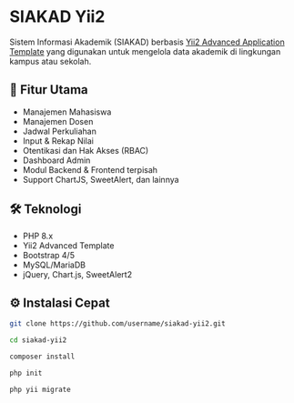 # SIAKAD Yii2

Sistem Informasi Akademik (SIAKAD) berbasis [Yii2 Advanced Application Template](https://www.yiiframework.com/) yang digunakan untuk mengelola data akademik di lingkungan kampus atau sekolah.

## 🚀 Fitur Utama
- Manajemen Mahasiswa
- Manajemen Dosen
- Jadwal Perkuliahan
- Input & Rekap Nilai
- Otentikasi dan Hak Akses (RBAC)
- Dashboard Admin
- Modul Backend & Frontend terpisah
- Support ChartJS, SweetAlert, dan lainnya

## 🛠️ Teknologi
- PHP 8.x
- Yii2 Advanced Template
- Bootstrap 4/5
- MySQL/MariaDB
- jQuery, Chart.js, SweetAlert2

## ⚙️ Instalasi Cepat

```bash
git clone https://github.com/username/siakad-yii2.git
```

```bash
cd siakad-yii2
```

```bash
composer install
```

```bash
php init
```

```bash
php yii migrate
```
